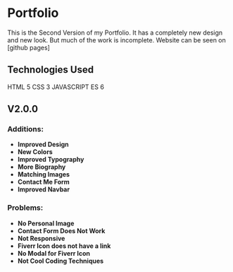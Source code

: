 # Portfolio

This is the Second Version of my Portfolio. It has a completely new design and new look.
But much of the work is incomplete.
Website can be seen on [github pages]

## Technologies Used

HTML 5
CSS 3
JAVASCRIPT ES 6

## V2.0.0

### Additions:

- **Improved Design**
- **New Colors**
- **Improved Typography**
- **More Biography**
- **Matching Images**
- **Contact Me Form**
- **Improved Navbar**

### Problems:

- **No Personal Image**
- **Contact Form Does Not Work**
- **Not Responsive**
- **Fiverr Icon does not have a link**
- **No Modal for Fiverr Icon**
- **Not Cool Coding Techniques**

